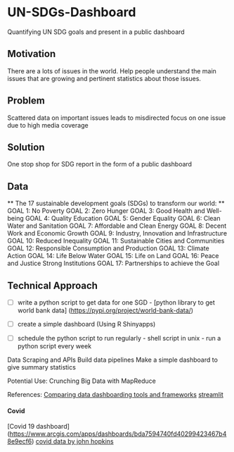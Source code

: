 # UN-SDGs-Dashboard
Quantifying UN SDG goals and present in a public dashboard


## Motivation
There are a lots of issues in the world. Help people understand the main issues that are growing and pertinent statistics about those issues.

## Problem
Scattered data on important issues leads to misdirected focus on one issue due to high media coverage

## Solution
One stop shop for SDG report in the form of a public dashboard


## Data
** The 17 sustainable development goals (SDGs) to transform our world: **
GOAL 1: No Poverty
GOAL 2: Zero Hunger
GOAL 3: Good Health and Well-being
GOAL 4: Quality Education
GOAL 5: Gender Equality
GOAL 6: Clean Water and Sanitation
GOAL 7: Affordable and Clean Energy
GOAL 8: Decent Work and Economic Growth
GOAL 9: Industry, Innovation and Infrastructure
GOAL 10: Reduced Inequality
GOAL 11: Sustainable Cities and Communities
GOAL 12: Responsible Consumption and Production
GOAL 13: Climate Action
GOAL 14: Life Below Water
GOAL 15: Life on Land
GOAL 16: Peace and Justice Strong Institutions
GOAL 17: Partnerships to achieve the Goal

## Technical Approach

- [ ] write a python script to get data for one SGD
      - [python library to get world bank data] (https://pypi.org/project/world-bank-data/)
- [ ] create a simple dashboard (Using R Shinyapps)
- [ ] schedule the python script to run regularly
      - shell script in unix
      - run a python script every week



Data Scraping and APIs
Build data pipelines
Make a simple dashboard to give summary statistics

Potential Use:
Crunching Big Data with MapReduce


References:
[Comparing data dashboarding tools and frameworks](https://www.datarevenue.com/en-blog/data-dashboarding-streamlit-vs-dash-vs-shiny-vs-voila#:~:text=Streamlit%20is%20a%20dashboard%20tool,into%20full%2C%20interactive%20web%20applications.)
[streamlit](https://streamlit.io/)

#### Covid
[Covid 19 dashboard] (https://www.arcgis.com/apps/dashboards/bda7594740fd40299423467b48e9ecf6)
[covid data by john hopkins](https://github.com/CSSEGISandData/COVID-19)
